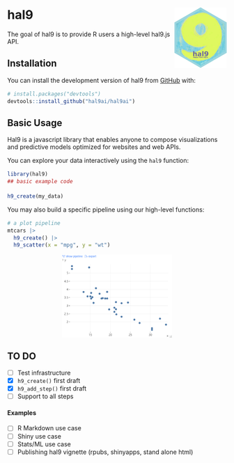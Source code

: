 
<!-- README.md is generated from README.Rmd. Please edit that file -->

# hal9 <img src="man/figures/logo.png" align="right" width="120" />

<!-- badges: start -->
<!-- badges: end -->

The goal of hal9 is to provide R users a high-level hal9.js API.

## Installation

You can install the development version of hal9 from
[GitHub](https://github.com/) with:

``` r
# install.packages("devtools")
devtools::install_github("hal9ai/hal9ai")
```

## Basic Usage

Hal9 is a javascript library that enables anyone to compose
visualizations and predictive models optimized for websites and web
APIs.

You can explore your data interactively using the `hal9` function:

``` r
library(hal9)
## basic example code

h9_create(my_data)
```

You may also build a specific pipeline using our high-level functions:

``` r
# a plot pipeline
mtcars |> 
  h9_create() |> 
  h9_scatter(x = "mpg", y = "wt")
```

<img src="inst/htmlwidgets/scatter_example.png" width="50%" style="display: block; margin: auto;" />

## TO DO

-   [ ] Test infrastructure
-   [x] `h9_create()` first draft
-   [x] `h9_add_step()` first draft
-   [ ] Support to all steps

#### Examples

-   [ ] R Markdown use case
-   [ ] Shiny use case
-   [ ] Stats/ML use case
-   [ ] Publishing hal9 vignette (rpubs, shinyapps, stand alone html)
